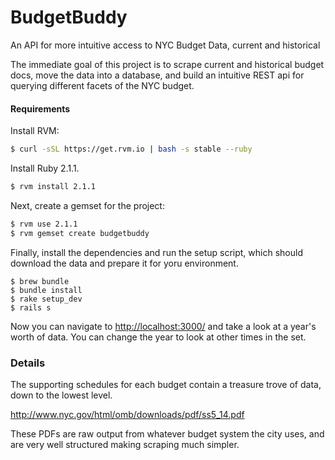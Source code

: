 BudgetBuddy
===========

An API for more intuitive access to NYC Budget Data, current and historical

The immediate goal of this project is to scrape current and historical budget
docs, move the data into a database, and build an intuitive REST api for
querying different facets of the NYC budget.

#### Requirements

Install RVM:

```bash
$ curl -sSL https://get.rvm.io | bash -s stable --ruby
```

Install Ruby 2.1.1.

```bash
$ rvm install 2.1.1
```

Next, create a gemset for the project:

```bash
$ rvm use 2.1.1
$ rvm gemset create budgetbuddy
```

Finally, install the dependencies and run the setup script, which should download the data and prepare it for yoru environment.

```
$ brew bundle
$ bundle install
$ rake setup_dev
$ rails s
```

Now you can navigate to [http://localhost:3000/]() and take a look at a year's worth of data.  You can change the year to look at
other times in the set.


### Details

The supporting schedules for each budget contain a treasure trove of data, down to the lowest level.

  http://www.nyc.gov/html/omb/downloads/pdf/ss5_14.pdf

These PDFs are raw output from whatever budget system the city uses, and are
very well structured making scraping much simpler.



